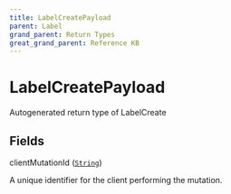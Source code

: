 ```yaml
---
title: LabelCreatePayload
parent: Label
grand_parent: Return Types
great_grand_parent: Reference KB
---
```


# LabelCreatePayload

Autogenerated return type of LabelCreate

## Fields

<div class="field-entry ">
  <span id="client_mutation_id" class="field-name anchored">clientMutationId (<code><a href="/docs/reference_kb/scalar/string">String</a></code>)</span>

  <div class="description-wrapper">
   <p>A unique identifier for the client performing the mutation.</p>

  </div>
</div>

